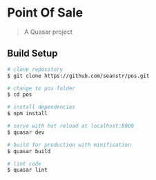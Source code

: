 # Point Of Sale

> A Quasar project

## Build Setup

``` bash
# clone repository
$ git clone https://github.com/seanstr/pos.git

# change to pos folder
$ cd pos

# install dependencies
$ npm install

# serve with hot reload at localhost:8080
$ quasar dev

# build for production with minification
$ quasar build

# lint code
$ quasar lint
```
